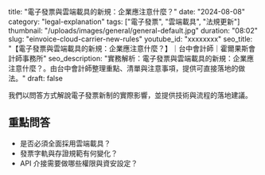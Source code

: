 title: "電子發票與雲端載具的新規：企業應注意什麼？"
date: "2024-08-08"
category: "legal-explanation"
tags: ["電子發票", "雲端載具", "法規更新"]
thumbnail: "/uploads/images/general/general-default.jpg"
duration: "08:02"
slug: "einvoice-cloud-carrier-new-rules"
youtube_id: "xxxxxxxx"
seo_title: "【電子發票與雲端載具的新規：企業應注意什麼？】｜台中會計師｜霍爾果斯會計師事務所"
seo_description: "實務解析：電子發票與雲端載具的新規：企業應注意什麼？。由台中會計師整理重點、清單與注意事項，提供可直接落地的做法。"
draft: false



我們以問答方式解說電子發票新制的實際影響，並提供技術與流程的落地建議。

## 重點問答

- 是否必須全面採用雲端載具？
- 發票字軌與存證規範有何變化？
- API 介接需要做哪些權限與資安設定？

